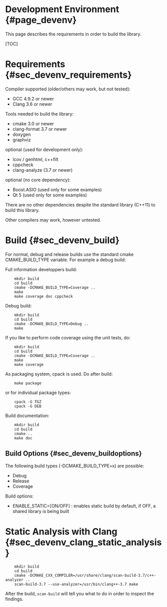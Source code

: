 Development Environment {#page_devenv}
=======================

This page describes the requirements in order to build the library.

[TOC]

Requirements {#sec_devenv_requirements}
============

Compiler supported (older/others may work, but not tested):
- GCC 4.9.2 or newer
- Clang 3.6 or newer

Tools needed to build the library:
- cmake 3.0 or newer
- clang-format 3.7 or newer
- doxygen
- graphviz

optional (used for development only):
- lcov / genhtml, c++filt
- cppcheck
- clang-analyze (3.7 or newer)

optional (no core dependency):
- Boost.ASIO (used only for some examples)
- Qt 5 (used only for some examples)

There are no other dependencies despite the standard library (C++11)
to build this library.

Other compilers may work, however untested.

Build {#sec_devenv_build}
=====

For normal, debug and release builds use the standard cmake CMAKE_BUILD_TYPE variable.
For example a debug build:

Full information developpers build:

~~~~~~~~~~~~~{.sh}
	mkdir build
	cd build
	cmake -DCMAKE_BUILD_TYPE=Coverage ..
	make
	make coverage doc cppcheck
~~~~~~~~~~~~~

Debug build:

~~~~~~~~~~~~~{.sh}
	mkdir build
	cd build
	cmake -DCMAKE_BUILD_TYPE=Debug ..
	make
~~~~~~~~~~~~~

If you like to perform code coverage using the unit tests, do:

~~~~~~~~~~~~~{.sh}
	mkdir build
	cd build
	cmake -DCMAKE_BUILD_TYPE=Coverage ..
	make
	make coverage
~~~~~~~~~~~~~

As packaging system, cpack is used. Do after build:

~~~~~~~~~~~~~{.sh}
	make package
~~~~~~~~~~~~~

or for individual package types:

~~~~~~~~~~~~~{.sh}
	cpack -G TGZ
	cpack -G DEB
~~~~~~~~~~~~~

Build documentation:

~~~~~~~~~~~~~{.sh}
	mkdir build
	cd build
	cmake ..
	make doc
~~~~~~~~~~~~~


Build Options {#sec_devenv_buildoptions}
-------------

The following build types (-DCMAKE_BUILD_TYPE=x) are possible:
- Debug
- Release
- Coverage

Build options:
- ENABLE_STATIC=[ON/OFF] : enables static build by default, if OFF,
  a shared library is being built


Static Analysis with Clang {#sec_devenv_clang_static_analysis}
==========================

~~~~~~~~~~~~~{.sh}
	mkdir build
	cd build
	cmake -DCMAKE_CXX_COMPILER=/usr/share/clang/scan-build-3.7/c++-analyzer ..
	scan-build-3.7 --use-analyzer=/usr/bin/clang++-3.7 make
~~~~~~~~~~~~~

After the build, ```scan-build``` will tell you what to do in order to inspect
the findings.



